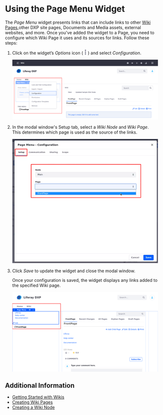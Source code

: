 # Using the Page Menu Widget

The *Page Menu* widget presents links that can include links to other [Wiki Pages](./getting-started-with-wikis.md),other DXP site pages, Documents and Media assets, external websites, and more. Once you've added the widget to a Page, you need to configure which Wiki Page it uses and its sources for links. Follow these steps:

1. Click on the widget’s *Options* icon (![Actions Button](../../images/icon-actions.png)) and select *Configuration*.

   ![Click on Options to configure the Page menu widget.](./using-the-page-menu-widget/images/01.png)

1. In the modal window's Setup tab, select a *Wiki Node* and *Wiki Page*. This determines which page is used as the source of the links.

    ![In the Setup, select the Wiki Node and Wiki Page.](./using-the-page-menu-widget/images/02.png)  

1. Click *Save* to update the widget and close the modal window.

    Once your configuration is saved, the widget displays any links added to the specified Wiki page.

    ![The modal window closes, and the configured Page Menu is displayed.](./using-the-page-menu-widget/images/03.png)

## Additional Information

- [Getting Started with Wikis](./getting-started-with-wikis.md)
- [Creating Wiki Pages](./creating-wiki-pages.md)
- [Creating a Wiki Node](./creating-a-node.md)

